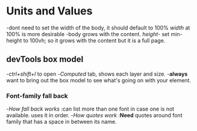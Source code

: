 # Units and Values
-dont need to set the width of the body, it should default to 100%
*width* at 100% is more desirable
-body grows with the content.
*height*- set min-height to 100vh; so it grows with the content but it is a full page.
## devTools box model
-*ctrl+shift+I* to open
-*Computed* tab, shows each layer and size.
-**always** want to bring out the box model to see what's going on with your element.
### Font-family fall back
-*How fall back works*
:can list more than one font in case one is not available. uses it in order.
-*How quotes work*
:**Need** quotes around font family that has a space in between its name.